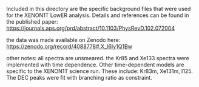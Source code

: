 Included in this directory are the specific background files that were used for the XENON1T LowER analysis.
Details and references can be found in the published paper:
https://journals.aps.org/prd/abstract/10.1103/PhysRevD.102.072004

the data was made available on Zenodo here:
https://zenodo.org/record/4088778#.X_l6Iy1Q1Bw

other notes:
all spectra are unsmeared.
the Kr85 and Xe133 spectra were implemented with time dependence. Other time-dependent models are specific to the XENON1T science run. These include: Kr83m, Xe131m, I125.
The DEC peaks were fit with branching ratio as constraint.
